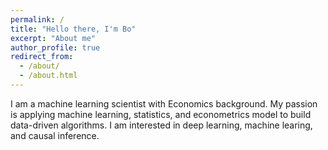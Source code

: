 ```yaml
---
permalink: /
title: "Hello there, I'm Bo"
excerpt: "About me"
author_profile: true
redirect_from: 
  - /about/
  - /about.html
---
```


I am a machine learning scientist with Economics background.  My passion is applying machine learning, statistics, and econometrics model to build data-driven algorithms. I am interested in deep learning, machine learing, and causal inference. 
